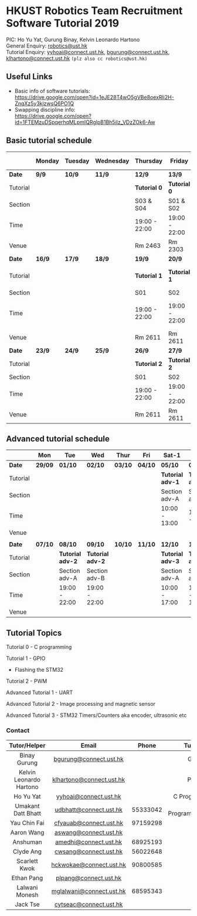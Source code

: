 # HKUST Robotics Team Recruitment Software Tutorial 2019

PIC: Ho Yu Yat, Gurung Binay, Kelvin Leonardo Hartono<br>
General Enquiry: robotics@ust.hk<br>
Tutorial Enquiry: yyhoai@connect.ust.hk, bgurung@connect.ust.hk, klhartono@connect.ust.hk ```(plz also cc robotics@ust.hk)```<br>

## Useful Links

- Basic info of software tutorials:  
https://drive.google.com/open?id=1eJE28T4wO5gVBe8oexRli2H-ZnqXz5y3kjzwsQ6PO1Q
- Swapping discipline info:  
https://drive.google.com/open?id=1FTEMzuDSpqerhqMLpmIQRglpB1Bh5ilz_VDzZOk6-Aw

## Basic tutorial schedule

| | Monday | Tuesday | Wednesday | Thursday | Friday| Saturday-1|Saturday-2| Saturday-3
|-----|---|---|---|---|---|---|---|---|
|**Date**| **9/9**|**10/9**|**11/9**|**12/9**|**13/9**|**14/9**|**14/9**|**14/9**|
|Tutorial| | | | **Tutorial 0** |**Tutorial 0** | | |
|Section| | | | S03 & S04 | S01 & S02 | |
|Time| | | | 19:00 - 22:00|19:00 - 22:00| |
|Venue| | | | Rm 2463 | Rm 2303 | |
|**Date**| **16/9** |**17/9**|**18/9**|**19/9**|**20/9**|**21/9**|**21/9**| **21/9**|
|Tutorial|| | |**Tutorial 1**|**Tutorial 1**|**Tutorial 1**|**Tutorial 1**|**Make Up - Tutorial 0 and 1**|
|Section| | | | S01 | S02 | S03 | S04 |
|Time|| | | 19:00 - 22:00|19:00 - 22:00|10:00 - 13:00| 15:00 - 18:00| 10:00 - 13:00 & 15:00 - 18:00|
|Venue| | | | Rm 2611 | Rm 2611 | Rm 1511 | Rm 1511 |
|**Date**|**23/9**|**24/9**|**25/9**|**26/9**|**27/9**|**28/9**|**29/9**|
|Tutorial| | | |**Tutorial 2**|**Tutorial 2**| **Tutorial 2**|**Tutorial 2**|
|Section| | | | S01 | S02 | S03 | S04 |
|Time | | | |19:00 - 22:00|19:00 - 22:00|10:00 - 13:00| 15:00 - 18:00|
|Venue| | | | Rm 2611 | Rm 2611 | Rm 5560 | Rm 5560 |

## Advanced tutorial schedule

|          | Mon        | Tue        | Wed        | Thur       | Fri        | Sat-1      | Sat-2      |Sun|
| -------- | ---------- | ---------- | ---------- | ---------- | ---------- | ---------- | ---------- |---|
| **Date**     | **29/09** | **01/10** | **02/10** | **03/10** | **04/10**| **05/10** | **05/10** | **06/10** |
| Tutorial | |  |  |  | | **Tutorial adv-1** | **Tutorial adv-1**| |
| Section  |  |  |  | |   | Section adv-A  |  Section adv-B  | |
| Time     |  |   |  |   |  | 10:00 - 13:00   |  15:00 - 1800  | |
| Venue    |  |      |     |       |       |      | ||
|          |            |            |            |            |            |            |            ||
| **Date**     | **07/10** | **08/10** | **09/10** | **10/10** | **11/10** | **12/10** | **12/10** | **13/10**|
| Tutorial |            | **Tutorial adv-2**  | **Tutorial adv-2** | | | **Tutorial adv-3**|**Tutorial adv-3** ||
| Section  |            |   Section adv-A  | Section adv-B  | |  | Section adv-A  | Section adv-B  ||
| Time     |            |      19:00 - 22:00 | 19:00 - 22:00  | |  | 10:00 - 17:00  | 15:00 - 18:00  ||
| Venue    |            | |  | |         | | ||

## Tutorial Topics

Tutorial 0 - C programming

Tutorial 1 - GPIO
 - Flashing the STM32

Tutorial 2 - PWM

Advanced Tutorial 1 - UART

Advanced Tutorial 2 - Image processing and magnetic sensor

Advanced Tutorial 3 - STM32 Timers/Counters aka encoder, ultrasonic etc


### Contact
| Tutor/Helper | Email | Phone | Tutorial |
| :---: | :---: | :---: | :---: |
| Binay Gurung | bgurung@connect.ust.hk | | GPIO |
| Kelvin Leonardo Hartono | klhartono@connect.ust.hk | | PWM |
| Ho Yu Yat | yyhoai@connect.ust.hk | | C Programming |
| Umakant Datt Bhatt | udbhatt@connect.ust.hk | 55333042 | C Programming/GPIO |
| Yau Chin Fai | cfyauab@connect.ust.hk | 97159298 | |
| Aaron Wang | aswang@connect.ust.hk | | |
| Anshuman | amedhi@connect.ust.hk | 68925193 | |
| Clyde Ang | cwsang@connect.ust.hk | 56022648 | |
| Scarlett Kwok | hckwokae@connect.ust.hk | 90800585 | |
| Ethan Pang | plpang@connect.ust.hk | | |
| Lalwani Monesh | mglalwani@connect.ust.hk | 68595343 | |
| Jack Tse | cytseac@connect.ust.hk | | |

